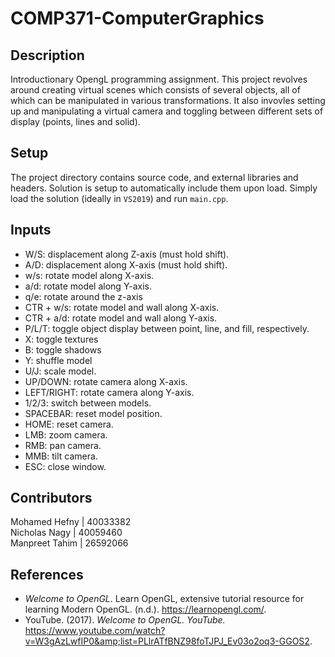 # COMP371-ComputerGraphics

## Description  
Introductionary OpengL programming assignment. This project revolves around creating virtual scenes which consists of several objects, all of which can be manipulated in various transformations. It also invovles setting up and manipulating a virtual camera and toggling between different sets of display (points, lines and solid). 

## Setup
The project directory contains source code, and external libraries and headers. Solution is setup to automatically include them upon load. 
Simply load the solution (ideally in `VS2019`) and run `main.cpp`.

## Inputs  

- W/S: displacement along Z-axis (must hold shift).
- A/D: displacement along X-axis (must hold shift).
- w/s: rotate model along X-axis.
- a/d: rotate model along Y-axis.
- q/e: rotate around the z-axis
- CTR + w/s: rotate model and wall along X-axis.
- CTR + a/d: rotate model and wall along Y-axis.
- P/L/T: toggle object display between point, line, and fill, respectively.
- X: toggle textures
- B: toggle shadows
- Y: shuffle model
- U/J: scale model.
- UP/DOWN: rotate camera along X-axis.
- LEFT/RIGHT: rotate camera along Y-axis.
- 1/2/3: switch between models.
- SPACEBAR: reset model position.
- HOME: reset camera.
- LMB: zoom camera.
- RMB: pan camera.
- MMB: tilt camera.
- ESC: close window.

## Contributors

Mohamed Hefny | 40033382  
Nicholas Nagy | 40059460  
Manpreet Tahim | 26592066

## References  

- *Welcome to OpenGL*. Learn OpenGL, extensive tutorial resource for learning Modern OpenGL. (n.d.). https://learnopengl.com/. 
- YouTube. (2017). *Welcome to OpenGL. YouTube.* https://www.youtube.com/watch?v=W3gAzLwfIP0&amp;list=PLlrATfBNZ98foTJPJ_Ev03o2oq3-GGOS2. 
